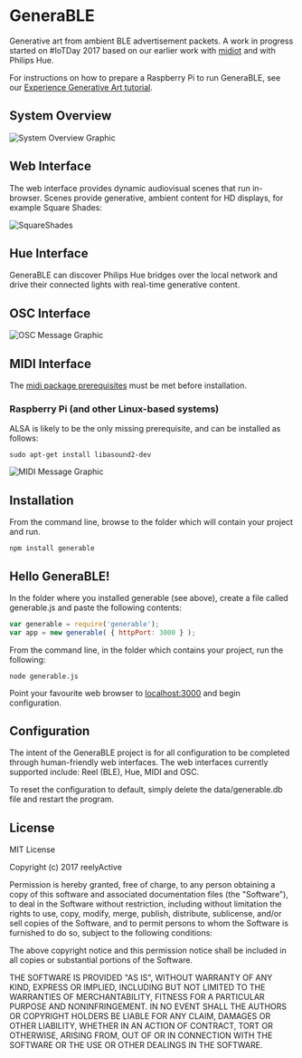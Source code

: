 GeneraBLE
=========

Generative art from ambient BLE advertisement packets.  A work in progress started on #IoTDay 2017 based on our earlier work with [midiot](https://www.npmjs.com/package/midiot) and with Philips Hue.

For instructions on how to prepare a Raspberry Pi to run GeneraBLE, see our [Experience Generative Art tutorial](https://reelyactive.github.io/experience-generative-art.html).


System Overview
---------------

![System Overview Graphic](https://reelyactive.github.io/generable/images/system-overview.png)


Web Interface
-------------

The web interface provides dynamic audiovisual scenes that run in-browser.  Scenes provide generative, ambient content for HD displays, for example Square Shades:

![SquareShades](https://reelyactive.github.io/images/generable-scene-squareshades.png)


Hue Interface
-------------

GeneraBLE can discover Philips Hue bridges over the local network and drive their connected lights with real-time generative content.


OSC Interface
-------------

![OSC Message Graphic](https://reelyactive.github.io/generable/images/osc-messages.png)


MIDI Interface
--------------

The [midi package prerequisites](https://www.npmjs.com/package/midi#prerequisites) must be met before installation.

### Raspberry Pi (and other Linux-based systems)

ALSA is likely to be the only missing prerequisite, and can be installed as follows:

    sudo apt-get install libasound2-dev

![MIDI Message Graphic](https://reelyactive.github.io/generable/images/midi-messages.png)


Installation
------------

From the command line, browse to the folder which will contain your project and run.

    npm install generable


Hello GeneraBLE!
----------------

In the folder where you installed generable (see above), create a file called generable.js and paste the following contents:

```javascript
var generable = require('generable');
var app = new generable( { httpPort: 3000 } );
```

From the command line, in the folder which contains your project, run the following:

    node generable.js

Point your favourite web browser to [localhost:3000](http://localhost:3000) and begin configuration.


Configuration
-------------

The intent of the GeneraBLE project is for all configuration to be completed through human-friendly web interfaces.  The web interfaces currently supported include: Reel (BLE), Hue, MIDI and OSC.

To reset the configuration to default, simply delete the data/generable.db file and restart the program.


License
-------

MIT License

Copyright (c) 2017 reelyActive

Permission is hereby granted, free of charge, to any person obtaining a copy of this software and associated documentation files (the "Software"), to deal in the Software without restriction, including without limitation the rights to use, copy, modify, merge, publish, distribute, sublicense, and/or sell copies of the Software, and to permit persons to whom the Software is furnished to do so, subject to the following conditions:

The above copyright notice and this permission notice shall be included in all copies or substantial portions of the Software.

THE SOFTWARE IS PROVIDED "AS IS", WITHOUT WARRANTY OF ANY KIND, EXPRESS OR 
IMPLIED, INCLUDING BUT NOT LIMITED TO THE WARRANTIES OF MERCHANTABILITY, 
FITNESS FOR A PARTICULAR PURPOSE AND NONINFRINGEMENT. IN NO EVENT SHALL THE 
AUTHORS OR COPYRIGHT HOLDERS BE LIABLE FOR ANY CLAIM, DAMAGES OR OTHER 
LIABILITY, WHETHER IN AN ACTION OF CONTRACT, TORT OR OTHERWISE, ARISING FROM, 
OUT OF OR IN CONNECTION WITH THE SOFTWARE OR THE USE OR OTHER DEALINGS IN 
THE SOFTWARE.
